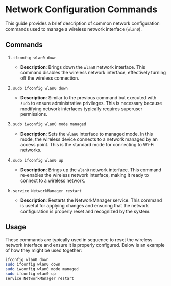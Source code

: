 # Network Configuration Commands

This guide provides a brief description of common network configuration commands used to manage a wireless network interface (`wlan0`).

## Commands

1. `ifconfig wlan0 down`
   - **Description**: Brings down the `wlan0` network interface. This command disables the wireless network interface, effectively turning off the wireless connection.

2. `sudo ifconfig wlan0 down`
   - **Description**: Similar to the previous command but executed with `sudo` to ensure administrative privileges. This is necessary because modifying network interfaces typically requires superuser permissions.

3. `sudo iwconfig wlan0 mode managed`
   - **Description**: Sets the `wlan0` interface to managed mode. In this mode, the wireless device connects to a network managed by an access point. This is the standard mode for connecting to Wi-Fi networks.

4. `sudo ifconfig wlan0 up`
   - **Description**: Brings up the `wlan0` network interface. This command re-enables the wireless network interface, making it ready to connect to a wireless network.

5. `service NetworkManager restart`
   - **Description**: Restarts the NetworkManager service. This command is useful for applying changes and ensuring that the network configuration is properly reset and recognized by the system.

## Usage

These commands are typically used in sequence to reset the wireless network interface and ensure it is properly configured. Below is an example of how they might be used together:

```bash
ifconfig wlan0 down
sudo ifconfig wlan0 down
sudo iwconfig wlan0 mode managed
sudo ifconfig wlan0 up
service NetworkManager restart
```
